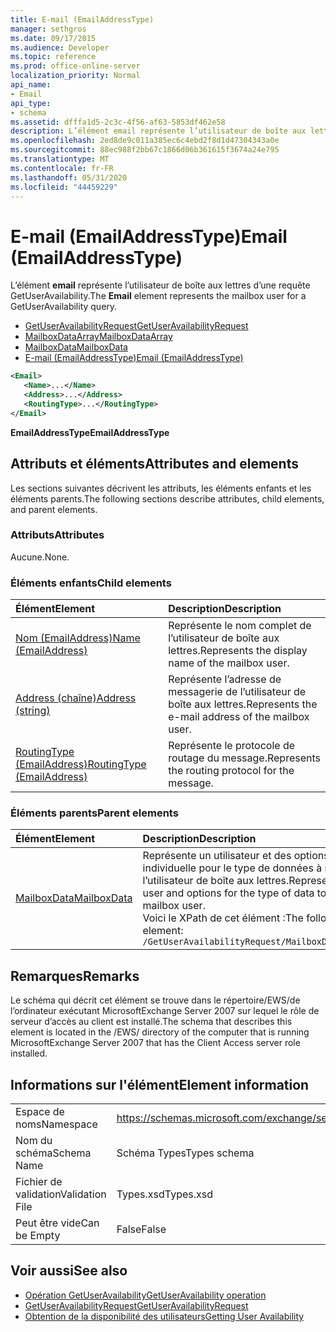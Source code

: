 ```yaml
---
title: E-mail (EmailAddressType)
manager: sethgros
ms.date: 09/17/2015
ms.audience: Developer
ms.topic: reference
ms.prod: office-online-server
localization_priority: Normal
api_name:
- Email
api_type:
- schema
ms.assetid: dfffa1d5-2c3c-4f56-af63-5853df462e58
description: L’élément email représente l’utilisateur de boîte aux lettres d’une requête GetUserAvailability.
ms.openlocfilehash: 2ed8de9c011a385ec6c4ebd2f8d1d47304343a0e
ms.sourcegitcommit: 88ec988f2bb67c1866d06b361615f3674a24e795
ms.translationtype: MT
ms.contentlocale: fr-FR
ms.lasthandoff: 05/31/2020
ms.locfileid: "44459229"
---
```

# <a name="email-emailaddresstype"></a><span data-ttu-id="12aef-103">E-mail (EmailAddressType)</span><span class="sxs-lookup"><span data-stu-id="12aef-103">Email (EmailAddressType)</span></span>

<span data-ttu-id="12aef-104">L’élément **email** représente l’utilisateur de boîte aux lettres d’une requête GetUserAvailability.</span><span class="sxs-lookup"><span data-stu-id="12aef-104">The **Email** element represents the mailbox user for a GetUserAvailability query.</span></span> 
  
- [<span data-ttu-id="12aef-105">GetUserAvailabilityRequest</span><span class="sxs-lookup"><span data-stu-id="12aef-105">GetUserAvailabilityRequest</span></span>](getuseravailabilityrequest.md)  
- [<span data-ttu-id="12aef-106">MailboxDataArray</span><span class="sxs-lookup"><span data-stu-id="12aef-106">MailboxDataArray</span></span>](mailboxdataarray.md) 
- [<span data-ttu-id="12aef-107">MailboxData</span><span class="sxs-lookup"><span data-stu-id="12aef-107">MailboxData</span></span>](mailboxdata.md) 
- [<span data-ttu-id="12aef-108">E-mail (EmailAddressType)</span><span class="sxs-lookup"><span data-stu-id="12aef-108">Email (EmailAddressType)</span></span>](email-emailaddresstype.md)
  
```xml
<Email>
   <Name>...</Name>
   <Address>...</Address>
   <RoutingType>...</RoutingType>
</Email>
```

 <span data-ttu-id="12aef-109">**EmailAddressType**</span><span class="sxs-lookup"><span data-stu-id="12aef-109">**EmailAddressType**</span></span>
## <a name="attributes-and-elements"></a><span data-ttu-id="12aef-110">Attributs et éléments</span><span class="sxs-lookup"><span data-stu-id="12aef-110">Attributes and elements</span></span>

<span data-ttu-id="12aef-111">Les sections suivantes décrivent les attributs, les éléments enfants et les éléments parents.</span><span class="sxs-lookup"><span data-stu-id="12aef-111">The following sections describe attributes, child elements, and parent elements.</span></span>
  
### <a name="attributes"></a><span data-ttu-id="12aef-112">Attributs</span><span class="sxs-lookup"><span data-stu-id="12aef-112">Attributes</span></span>

<span data-ttu-id="12aef-113">Aucune.</span><span class="sxs-lookup"><span data-stu-id="12aef-113">None.</span></span>
  
### <a name="child-elements"></a><span data-ttu-id="12aef-114">Éléments enfants</span><span class="sxs-lookup"><span data-stu-id="12aef-114">Child elements</span></span>

|<span data-ttu-id="12aef-115">**Élément**</span><span class="sxs-lookup"><span data-stu-id="12aef-115">**Element**</span></span>|<span data-ttu-id="12aef-116">**Description**</span><span class="sxs-lookup"><span data-stu-id="12aef-116">**Description**</span></span>|
|:-----|:-----|
|[<span data-ttu-id="12aef-117">Nom (EmailAddress)</span><span class="sxs-lookup"><span data-stu-id="12aef-117">Name (EmailAddress)</span></span>](name-emailaddress.md) <br/> |<span data-ttu-id="12aef-118">Représente le nom complet de l’utilisateur de boîte aux lettres.</span><span class="sxs-lookup"><span data-stu-id="12aef-118">Represents the display name of the mailbox user.</span></span>  <br/> |
|[<span data-ttu-id="12aef-119">Address (chaîne)</span><span class="sxs-lookup"><span data-stu-id="12aef-119">Address (string)</span></span>](address-string.md) <br/> |<span data-ttu-id="12aef-120">Représente l’adresse de messagerie de l’utilisateur de boîte aux lettres.</span><span class="sxs-lookup"><span data-stu-id="12aef-120">Represents the e-mail address of the mailbox user.</span></span>  <br/> |
|[<span data-ttu-id="12aef-121">RoutingType (EmailAddress)</span><span class="sxs-lookup"><span data-stu-id="12aef-121">RoutingType (EmailAddress)</span></span>](routingtype-emailaddress.md) <br/> |<span data-ttu-id="12aef-122">Représente le protocole de routage du message.</span><span class="sxs-lookup"><span data-stu-id="12aef-122">Represents the routing protocol for the message.</span></span>  <br/> |
   
### <a name="parent-elements"></a><span data-ttu-id="12aef-123">Éléments parents</span><span class="sxs-lookup"><span data-stu-id="12aef-123">Parent elements</span></span>

|<span data-ttu-id="12aef-124">**Élément**</span><span class="sxs-lookup"><span data-stu-id="12aef-124">**Element**</span></span>|<span data-ttu-id="12aef-125">**Description**</span><span class="sxs-lookup"><span data-stu-id="12aef-125">**Description**</span></span>|
|:-----|:-----|
|[<span data-ttu-id="12aef-126">MailboxData</span><span class="sxs-lookup"><span data-stu-id="12aef-126">MailboxData</span></span>](mailboxdata.md) <br/> |<span data-ttu-id="12aef-127">Représente un utilisateur et des options de boîte aux lettres individuelle pour le type de données à renvoyer à propos de l’utilisateur de boîte aux lettres.</span><span class="sxs-lookup"><span data-stu-id="12aef-127">Represents an individual mailbox user and options for the type of data to be returned about the mailbox user.</span></span>  <br/> <span data-ttu-id="12aef-128">Voici le XPath de cet élément :</span><span class="sxs-lookup"><span data-stu-id="12aef-128">The following is the XPath to this element:</span></span>  <br/>  `/GetUserAvailabilityRequest/MailboxDataArray[i]/MailboxData` <br/> |
   
## <a name="remarks"></a><span data-ttu-id="12aef-129">Remarques</span><span class="sxs-lookup"><span data-stu-id="12aef-129">Remarks</span></span>

<span data-ttu-id="12aef-130">Le schéma qui décrit cet élément se trouve dans le répertoire/EWS/de l’ordinateur exécutant MicrosoftExchange Server 2007 sur lequel le rôle de serveur d’accès au client est installé.</span><span class="sxs-lookup"><span data-stu-id="12aef-130">The schema that describes this element is located in the /EWS/ directory of the computer that is running MicrosoftExchange Server 2007 that has the Client Access server role installed.</span></span>
  
## <a name="element-information"></a><span data-ttu-id="12aef-131">Informations sur l'élément</span><span class="sxs-lookup"><span data-stu-id="12aef-131">Element information</span></span>

|||
|:-----|:-----|
|<span data-ttu-id="12aef-132">Espace de noms</span><span class="sxs-lookup"><span data-stu-id="12aef-132">Namespace</span></span>  <br/> |https://schemas.microsoft.com/exchange/services/2006/types  <br/> |
|<span data-ttu-id="12aef-133">Nom du schéma</span><span class="sxs-lookup"><span data-stu-id="12aef-133">Schema Name</span></span>  <br/> |<span data-ttu-id="12aef-134">Schéma Types</span><span class="sxs-lookup"><span data-stu-id="12aef-134">Types schema</span></span>  <br/> |
|<span data-ttu-id="12aef-135">Fichier de validation</span><span class="sxs-lookup"><span data-stu-id="12aef-135">Validation File</span></span>  <br/> |<span data-ttu-id="12aef-136">Types.xsd</span><span class="sxs-lookup"><span data-stu-id="12aef-136">Types.xsd</span></span>  <br/> |
|<span data-ttu-id="12aef-137">Peut être vide</span><span class="sxs-lookup"><span data-stu-id="12aef-137">Can be Empty</span></span>  <br/> |<span data-ttu-id="12aef-138">False</span><span class="sxs-lookup"><span data-stu-id="12aef-138">False</span></span>  <br/> |
   
## <a name="see-also"></a><span data-ttu-id="12aef-139">Voir aussi</span><span class="sxs-lookup"><span data-stu-id="12aef-139">See also</span></span>

- [<span data-ttu-id="12aef-140">Opération GetUserAvailability</span><span class="sxs-lookup"><span data-stu-id="12aef-140">GetUserAvailability operation</span></span>](getuseravailability-operation.md)  
- [<span data-ttu-id="12aef-141">GetUserAvailabilityRequest</span><span class="sxs-lookup"><span data-stu-id="12aef-141">GetUserAvailabilityRequest</span></span>](getuseravailabilityrequest.md)
- [<span data-ttu-id="12aef-142">Obtention de la disponibilité des utilisateurs</span><span class="sxs-lookup"><span data-stu-id="12aef-142">Getting User Availability</span></span>](https://msdn.microsoft.com/library/d4133fcb-9b0f-4e6b-aadf-a389da83516a%28Office.15%29.aspx)

